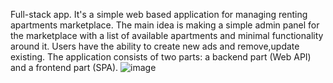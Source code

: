 Full-stack app.
It's a simple web based application for managing renting apartments marketplace. The main idea
is making a simple admin panel for the marketplace with a list of available apartments and
minimal functionality around it. Users have the ability to create new
ads and remove,update existing.
The application consists of two parts: a backend part (Web API) and a frontend part (SPA).
![image](https://github.com/grbvtsk/ApartmentsMarketplace/assets/115540128/74ee7b80-8cec-4ecf-8dd8-c487801e32b5)
